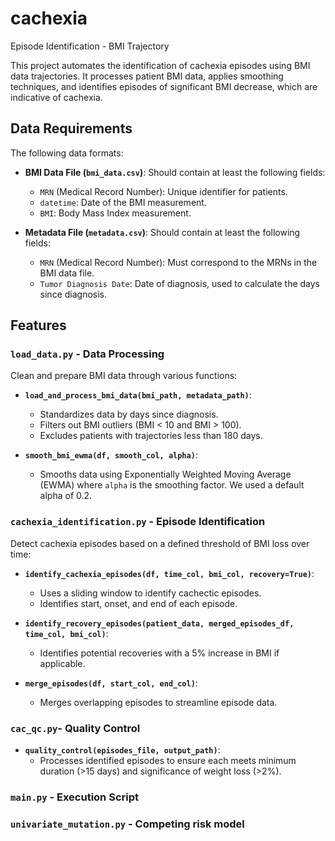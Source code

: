 # cachexia
Episode Identification - BMI Trajectory

This project automates the identification of cachexia episodes using BMI data trajectories. It processes patient BMI data, applies smoothing techniques, and identifies episodes of significant BMI decrease, which are indicative of cachexia.

## Data Requirements
The following data formats:

- **BMI Data File (`bmi_data.csv`)**: Should contain at least the following fields:
  - `MRN` (Medical Record Number): Unique identifier for patients.
  - `datetime`: Date of the BMI measurement.
  - `BMI`: Body Mass Index measurement.

- **Metadata File (`metadata.csv`)**: Should contain at least the following fields:
  - `MRN` (Medical Record Number): Must correspond to the MRNs in the BMI data file.
  - `Tumor Diagnosis Date`: Date of diagnosis, used to calculate the days since diagnosis.

## Features
### `load_data.py` - Data Processing
Clean and prepare BMI data through various functions:

- **`load_and_process_bmi_data(bmi_path, metadata_path)`**:
  - Standardizes data by days since diagnosis.
  - Filters out BMI outliers (BMI < 10 and BMI > 100).
  - Excludes patients with trajectories less than 180 days.

- **`smooth_bmi_ewma(df, smooth_col, alpha)`**:
  - Smooths data using Exponentially Weighted Moving Average (EWMA) where `alpha` is the smoothing factor. We used a default alpha of 0.2.

### `cachexia_identification.py` - Episode Identification
Detect cachexia episodes based on a defined threshold of BMI loss over time:

- **`identify_cachexia_episodes(df, time_col, bmi_col, recovery=True)`**:
  - Uses a sliding window to identify cachectic episodes.
  - Identifies start, onset, and end of each episode.

- **`identify_recovery_episodes(patient_data, merged_episodes_df, time_col, bmi_col)`**:
  - Identifies potential recoveries with a 5% increase in BMI if applicable.

- **`merge_episodes(df, start_col, end_col)`**:
  - Merges overlapping episodes to streamline episode data.
### `cac_qc.py`- Quality Control

- **`quality_control(episodes_file, output_path)`**:
  - Processes identified episodes to ensure each meets minimum duration (>15 days) and significance of weight loss (>2%).

### `main.py` - Execution Script

### `univariate_mutation.py` - Competing risk model

  
